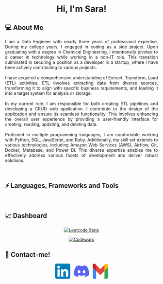 <h1 align="center">Hi, I'm Sara!</h1>   
<h2> 💻 About Me </h2>
<p align="justify">
I am a Data Engineer with nearly three years of professional expertise. During my college years, I engaged in coding as a side project. Upon graduating with a degree in Chemical Engineering, I intentionally pivoted to a career in technology while working in a non-IT role. This transition culminated in securing a position as a developer in a startup, where I have been actively contributing to various projects.
<br><br>
I have acquired a comprehensive understanding of Extract, Transform, Load (ETL) activities. ETL involves extracting data from diverse sources, transforming it to align with specific business requirements, and loading it into a target system for analysis or storage.
<br><br>
In my current role, I am responsible for both creating ETL pipelines and developing a CRUD web application. I contribute to the design of the application and ensure its seamless functionality. This involves enhancing the overall user experience by providing a user-friendly interface for creating, reading, updating, and deleting data.
<br><br>
Proficient in multiple programming languages, I am comfortable working with Python, SQL, JavaScript, and Ruby. Additionally, my skill set extends to various technologies, including Amazon Web Services (AWS), Airflow, Git, Docker, Metabase, and Power BI. This diverse expertise enables me to effectively address various facets of development and deliver robust solutions.
</p>
<br>
<h2>⚡ Languages, Frameworks and Tools </h2>

 <!-- Programming Languages -->

<!-- Light Theme -->
<div align="center">
  <!-- Python -->
  <source media="(prefers-color-scheme: light)" srcset="img/python-light.svg" 
  style="width:50px; height:50px;">
  <!-- JavaScript -->
  <source media="(prefers-color-scheme: light)" srcset="img/javascript-light.svg" 
  style="width:50px; height:50px;">
  <!-- Django -->
  <source media="(prefers-color-scheme: light)" srcset="img/django-light.svg" 
  style="width:50px; height:50px;">
  <!-- Flask -->
  <source media="(prefers-color-scheme: light)" srcset="img/flask-light.svg" 
  style="width:50px; height:50px;">
  <!-- HTML5 -->
  <source media="(prefers-color-scheme: light)" srcset="img/html5-light.svg" 
  style="width:50px; height:50px;">
  <!-- CSS3 -->
  <source media="(prefers-color-scheme: light)" srcset="img/css3-light.svg" 
  style="width:50px; height:50px;">
  <!-- Node.js -->
  <source media="(prefers-color-scheme: light)" srcset="img/nodedotjs-light.svg" 
  style="width:50px; height:50px;">
  <!-- Next.js -->
  <source media="(prefers-color-scheme: light)" srcset="img/nextdotjs-light.svg" 
  style="width:50px; height:50px;">
  <!-- React -->
  <source media="(prefers-color-scheme: light)" srcset="img/react-light.svg" 
  style="width:50px; height:50px;">
  <!-- Tailwind -->
  <source media="(prefers-color-scheme: light)" srcset="img/tailwind-light.svg" 
  style="width:50px; height:50px;">
  <!-- TypeScript -->
  <source media="(prefers-color-scheme: light)" srcset="img/typescript-light.svg" 
  style="width:50px; height:50px;">
  <!-- MySQL -->
  <source media="(prefers-color-scheme: light)" srcset="img/mysql-light.svg" 
  style="width:50px; height:50px;">
  <!-- Amazon Web Services -->
  <source media="(prefers-color-scheme: light)" srcset="img/amazon-web-services-light.svg"
  style="width:50px; height:50px;">
  <!-- Airflow -->
  <source media="(prefers-color-scheme: light)" srcset="img/airflow-light.svg" 
  style="width:50px; height:50px;">
  <!-- Linux -->
  <source media="(prefers-color-scheme: light)" srcset="img/linux-light.svg" 
  style="width:50px; height:50px;">
  <!-- Jupyter -->
  <source media="(prefers-color-scheme: light)" srcset="img/jupyter-light.svg" 
  style="width:50px; height:50px;">
  <!-- Pandas -->
  <source media="(prefers-color-scheme: light)" srcset="img/pandas-light.svg" 
  style="width:50px; height:50px;">
  <!-- NumPy -->
  <source media="(prefers-color-scheme: light)" srcset="img/numpy-light.svg" 
  style="width:50px; height:50px;">
  <!-- Scikit-learn -->
  <source media="(prefers-color-scheme: light)" srcset="img/scikit-learn-light.svg" style="width:50px; height:50px;">
  <!-- Seaborn -->
  <source media="(prefers-color-scheme: light)" srcset="img/seaborn-light.svg" 
  style="width:50px; height:50px;">
  <!-- Dark Theme -->
  <!-- Python -->
  <source media="(prefers-color-scheme: dark)" srcset="img/python-dark.svg" 
  style="width:50px; height:50px;">
  <!-- JavaScript -->
  <source media="(prefers-color-scheme: dark)" srcset="img/javascript-dark.svg" 
  style="width:50px; height:50px;">
  <!-- Django -->
  <source media="(prefers-color-scheme: dark)" srcset="img/django-dark.svg" 
  style="width:50px; height:50px;">
  <!-- Flask -->
  <source media="(prefers-color-scheme: dark)" srcset="img/flask-dark.svg" 
  style="width:50px; height:50px;">
  <!-- HTML5 -->
  <source media="(prefers-color-scheme: dark)" srcset="img/html5-dark.svg" 
  style="width:50px; height:50px;">
  <!-- CSS3 -->
  <source media="(prefers-color-scheme: dark)" srcset="img/css3-dark.svg" 
  style="width:50px; height:50px;">
  <!-- Node.js -->
  <source media="(prefers-color-scheme: dark)" srcset="img/nodedotjs-dark.svg" 
  style="width:50px; height:50px;">
  <!-- Next.js -->
  <source media="(prefers-color-scheme: dark)" srcset="img/nextdotjs-dark.svg" 
  style="width:50px; height:50px;">
  <!-- React -->
  <source media="(prefers-color-scheme: dark)" srcset="img/react-dark.svg" 
  style="width:50px; height:50px;">
  <!-- Tailwind -->
  <source media="(prefers-color-scheme: dark)" srcset="img/tailwind-dark.svg" 
  style="width:50px; height:50px;">
  <!-- TypeScript -->
  <source media="(prefers-color-scheme: dark)" srcset="img/typescript-dark.svg" 
  style="width:50px; height:50px;">
  <!-- MySQL -->
  <source media="(prefers-color-scheme: dark)" srcset="img/mysql-dark.svg" 
  style="width:50px; height:50px;">
  <!-- Amazon Web Services -->
  <source media="(prefers-color-scheme: dark)" srcset="img/amazon-web-services-dark.svg" 
  class="badge" style="width:50px; height:50px;">
  <!-- Airflow -->
  <source media="(prefers-color-scheme: dark)" srcset="img/airflow-dark.svg" 
  style="width:50px; height:50px;">
  <!-- Linux -->
  <source media="(prefers-color-scheme: dark)" srcset="img/linux-dark.svg" 
  style="width:50px; height:50px;">
  <!-- Jupyter -->
  <source media="(prefers-color-scheme: dark)" srcset="img/jupyter-dark.svg" 
  style="width:50px; height:50px;">
  <!-- Pandas -->
  <source media="(prefers-color-scheme: dark)" srcset="img/pandas-dark.svg" 
  style="width:50px; height:50px;">
  <!-- NumPy -->
  <source media="(prefers-color-scheme: dark)" srcset="img/numpy-dark.svg" 
  style="width:50px; height:50px;">
  <!-- Scikit-learn -->
  <source media="(prefers-color-scheme: dark)" srcset="img/scikit-learn-dark.svg" 
  style="width:50px; height:50px;">
  <!-- Seaborn -->
  <source media="(prefers-color-scheme: dark)" srcset="img/seaborn-dark.svg" 
  style="width:50px; height:50px;">
</div>

<br>
<h2> 📈 Dashboard </h2>

<p align="center" dir="auto"><a target="_blank" rel="noopener noreferrer nofollow" href="https://camo.githubusercontent.com/2bb651c9029b2345d710efa460f914aae383122df7b701e715f76da78d3374e9/68747470733a2f2f6c656574636172642e6a61636f626c696e2e636f6f6c2f736172616466727a"><img src="https://camo.githubusercontent.com/2bb651c9029b2345d710efa460f914aae383122df7b701e715f76da78d3374e9/68747470733a2f2f6c656574636172642e6a61636f626c696e2e636f6f6c2f736172616466727a" alt="Leetcode Stats" data-canonical-src="https://leetcard.jacoblin.cool/saradfrz" style="max-width: 100%;"></a></p>
<p align="center" dir="auto"><a target="_blank" rel="noopener noreferrer nofollow" href="https://camo.githubusercontent.com/2e55ba88dea78085e82dc0aadbddd9120c4fa2c7938beb55d33cafc96e748ec0/68747470733a2f2f6769746875622e7232762e63682f636f6465776172733f757365723d736172616466727a267374726f6b653d253233464234353730"><img src="https://camo.githubusercontent.com/2e55ba88dea78085e82dc0aadbddd9120c4fa2c7938beb55d33cafc96e748ec0/68747470733a2f2f6769746875622e7232762e63682f636f6465776172733f757365723d736172616466727a267374726f6b653d253233464234353730" alt="Codewars" data-canonical-src="https://github.r2v.ch/codewars?user=saradfrz&amp;stroke=%23FB4570" style="max-width: 100%;"></a></p>


<h2> 💬 Contact-me! </h2>
<p align="center">
  <a href="https://www.linkedin.com/in/saradfrz/" style="text-decoration: none !important;">
    <img src="img/linkedin-dark.svg" alt="linkedin-saradfrz" class="social-media" style="width:50px; height:50px;">
  </a>&nbsp;
  <a href="https://discordapp.com/users/702235784794734631" style="text-decoration: none !important;">
    <img src="img/discord-dark.svg" alt="discord-saradfrz"  class="social-media" style="width:50px; height:50px;">
  </a>&nbsp;
  <a href="mailto:saradfrz@gmail.com" style="text-decoration: none !important;">
    <img src="img/gmail-dark.svg" alt="gmail-saradfrz" class="social-media" style="width:50px; height:50px;">
  </a>
</p>
